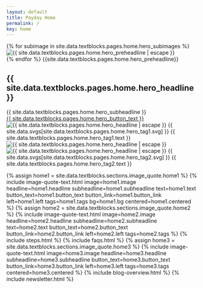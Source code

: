 ```yaml
---
layout: default
title: Payday Home
permalink: /
key: home
---
```


<div class="px-4 min-h-screen pt-32">
  <div class="flex flex-col md:flex-row items-center gap-8 max-w-7xl mx-auto h-full">
        <!-- Text Content -->
        <div class="w-full md:w-1/2 flex flex-col items-start justify-center">
            <div class="flex mb-2 items-center w-full justify-center md:justify-left md:w-fit">
              {% for subimage in site.data.textblocks.pages.home.hero_subimages %}
              <div class="w-8 h-8 rounded-full overflow-hidden bg-{{ subimage.color }} -mr-2 -z-[{{forloop.index}}] opacity-0 {% if forloop.index == 1 %} animate-fadein-100
              {% elsif forloop.index == 2 %} animate-fadein-200
              {% elsif forloop.index == 3 %} animate-fadein-300
              {% endif %}">
                <img src="{{ subimage.image | relative_url }}" alt="{{ site.data.textblocks.pages.home.hero_preheadline | escape }}" class="w-auto h-full object-cover mx-auto">
              </div>
              {% endfor %}
              <span class="ml-4 opacity-0 animate-fadein-400">
                {{site.data.textblocks.pages.home.hero_preheadline}}
              </span>
            </div>
            <h2 class="text-7xl font-bold font-display mb-4 opacity-0 animate-fadein-500 text-center md:text-left">
              {{ site.data.textblocks.pages.home.hero_headline }}
            </h2>
            <div class="text-2xl font-display mb-4 opacity-0 animate-fadein-600 text-center md:text-left">
                {{ site.data.textblocks.pages.home.hero_subheadline }}
            </div>
            <a href="{{site.data.textblocks.pages.home.hero_button_link}}" class="text-xl md:text-base bg-black hover:bg-pink-100 transition-colors duration-200 text-white px-4 py-3 md:py-3 rounded-xl opacity-0 animate-fadein-700 w-full md:w-fit text-center max-w-xs mx-auto md:mx-0">
              {{ site.data.textblocks.pages.home.hero_button_text }}
            </a>
        </div>
        <!-- Image -->
        <div class="w-full md:w-1/2 flex justify-center relative items-center">
          <div class="relative">
            <img src="{{ site.data.textblocks.pages.home.hero_image1 | relative_url }}" alt="{{ site.data.textblocks.pages.home.hero_headline | escape }}"
                class="max-h-128 object-contain w-full opacity-0 animate-fadein-400">
            <span
                    class="flex items-center px-4 py-2 rounded-full text-sm md:text-xl w-fit border-12 border-white {{ site.data.textblocks.pages.home.hero_tag1.color }} absolute -bottom-8 -right-1 opacity-0 animate-fadedown-800">
                        <span class="w-5 h-5 mr-2 inline-block align-middle {{ site.data.textblocks.pages.home.hero_tag1.svg_color }}">
                            {{ site.data.svgs[site.data.textblocks.pages.home.hero_tag1.svg] }}
                        </span>
                    <span>{{ site.data.textblocks.pages.home.hero_tag1.text }}</span>
                </span>
          </div>
          <div class="relative">
            <img src="{{ site.data.textblocks.pages.home.hero_image2 | relative_url }}" alt="{{ site.data.textblocks.pages.home.hero_headline | escape }}"
              class="max-h-128 object-contain w-full  opacity-0 animate-fadein-500">
            <img src="{{ site.data.textblocks.pages.home.hero_image3 | relative_url }}" alt="{{ site.data.textblocks.pages.home.hero_headline | escape }}"
              class="max-h-128 object-contain w-full opacity-0 animate-fadein-600">
              <span
                    class="flex items-center px-4 py-2 rounded-full text-sm md:text-xl w-fit border-12 border-white {{ site.data.textblocks.pages.home.hero_tag2.color }} absolute -bottom-8 -left-1 opacity-0 animate-fadein-800">
                        <span class="w-5 h-5 mr-2 inline-block align-middle {{ site.data.textblocks.pages.home.hero_tag2.svg_color }}">
                            {{ site.data.svgs[site.data.textblocks.pages.home.hero_tag2.svg] }}
                        </span>
                    <span>{{ site.data.textblocks.pages.home.hero_tag2.text }}</span>
                </span>
          </div>
        </div>
    </div>
  </div>

  {% assign home1 = site.data.textblocks.sections.image_quote.home1 %}
  {% include image-quote-text.html
    image=home1.image
    headline=home1.headline
    subheadline=home1.subheadline
    text=home1.text
    button_text=home1.button_text
    button_link=home1.button_link
    left=home1.left
    tags=home1.tags
    bg=home1.bg
    centered=home1.centered
  %}
   {% assign home2 = site.data.textblocks.sections.image_quote.home2 %}
  {% include image-quote-text.html
    image=home2.image
    headline=home2.headline
    subheadline=home2.subheadline
    text=home2.text
    button_text=home2.button_text
    button_link=home2.button_link
    left=home2.left
    tags=home2.tags
  %}
  {% include steps.html %}
  {% include faqs.html %}
  {% assign home3 = site.data.textblocks.sections.image_quote.home3 %}
  {% include image-quote-text.html
    image=home3.image
    headline=home3.headline
    subheadline=home3.subheadline
    button_text=home3.button_text
    button_link=home3.button_link
    left=home3.left
    tags=home3.tags
    centered=home3.centered
  %}
  {% include blog-overview.html %}
  {% include newsletter.html %}